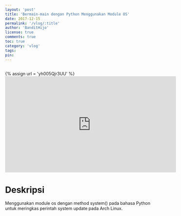 ```yaml
---
layout: 'post'
title: 'Bermain-main dengan Python Menggunakan Module OS'
date: 2017-12-15
permalink: '/vlog/:title'
author: 'BanditHijo'
license: true
comments: true
toc: true
category: 'vlog'
tags:
pin:
---
```


<div style="margin-top:30px;"></div>
<!-- EMBED CONTAINER: YOUTUBE -->
{% assign url = 'yh005Qjr3UU' %}
<div class='embed-container'>
<iframe width="560" height="315" src="https://www.youtube.com/embed/{{ url }}" frameborder="0" allow="accelerometer; autoplay; encrypted-media; gyroscope; picture-in-picture" allowfullscreen></iframe>
</div>

# Deskripsi

Menggunakan module os dengan method system() pada bahasa Python untuk meringkas perintah system update pada Arch Linux.

